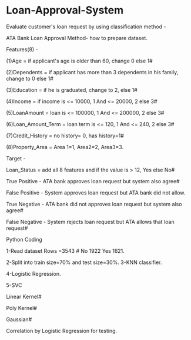 # Loan-Approval-System				
Evaluate customer's loan request by using classification method -

ATA Bank Loan Approval Method- how to prepare dataset.

Features(8) -

(1)Age = if applicant's age is older than 60, change 0 else 1# 

(2)Dependents = if applicant has more than 3 dependents in his family, change to 0 else 1# 

(3)Education = if he is graduated, change to 2, else 1# 

(4)Income = if income is <= 10000, 1 And <= 20000, 2 else 3# 

(5)LoanAmount = loan is <= 100000, 1 And <= 200000, 2 else 3# 

(6)Loan_Amount_Term = loan term is <= 120, 1 And <= 240, 2 else 3# 

(7)Credit_History = no history= 0, has history=1# 

(8)Property_Area = Area 1=1, Area2=2, Area3=3.

Target -

Loan_Status = add all 8 features and if the value is > 12, Yes else No# 

True Positive  - ATA bank approves loan request but system also agree# 

False Positive - System approves loan request but ATA bank did not allow.

True Negative  - ATA bank did not approves loan request but system also agree# 

False Negative - System rejects loan request but ATA allows that loan request# 

Python Coding

1-Read dataset
Rows =3543 #
No    1922
Yes   1621.

2-Split into train size=70% and test size=30%.
3-KNN classifier.

4-Logistic Regression.

5-SVC

Linear Kernel#	

Poly Kernel#	

Gaussian#

Correlation by Logistic Regression for testing.
